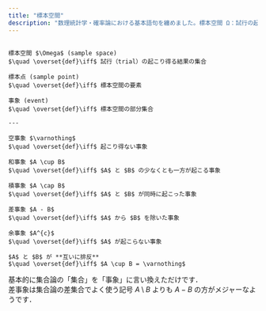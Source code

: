 ```yaml
---
title: "標本空間"
description: "数理統計学・確率論における基本語句を纏めました。標本空間 Ω：試行の起こり得る結果の集合。標本点：標本空間の要素。事象：標本空間の部分集合。..."
---
```


~~~definition:基本語句

標本空間 $\Omega$ (sample space)  
$\quad \overset{def}\iff$ 試行（trial）の起こり得る結果の集合

標本点 (sample point)  
$\quad \overset{def}\iff$ 標本空間の要素

事象 (event)  
$\quad \overset{def}\iff$ 標本空間の部分集合

---

空事象 $\varnothing$  
$\quad \overset{def}\iff$ 起こり得ない事象

和事象 $A \cup B$  
$\quad \overset{def}\iff$ $A$ と $B$ の少なくとも一方が起こる事象

積事象 $A \cap B$  
$\quad \overset{def}\iff$ $A$ と $B$ が同時に起こった事象

差事象 $A - B$  
$\quad \overset{def}\iff$ $A$ から $B$ を除いた事象

余事象 $A^{c}$  
$\quad \overset{def}\iff$ $A$ が起こらない事象

$A$ と $B$ が **互いに排反**  
$\quad \overset{def}\iff$ $A \cup B = \varnothing$

~~~

基本的に集合論の「集合」を「事象」に言い換えただけです．  
差事象は集合論の差集合でよく使う記号 $A \setminus B$ よりも $A - B$ の方がメジャーなようです．
